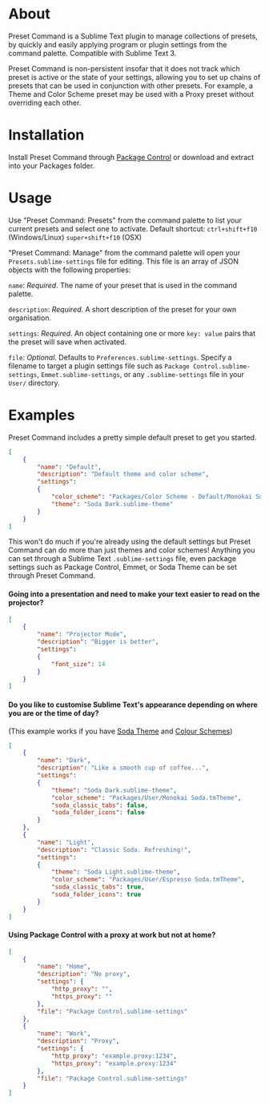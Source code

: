 # About
Preset Command is a Sublime Text plugin to manage collections of presets, by quickly and easily applying program or plugin settings from the command palette. Compatible with Sublime Text 3.

Preset Command is non-persistent insofar that it does not track which preset is active or the state of your settings, allowing you to set up chains of presets that can be used in conjunction with other presets. For example, a Theme and Color Scheme preset may be used with a Proxy preset without overriding each other.

# Installation
Install Preset Command through [Package Control](http://wbond.net/sublime_packages/package_control) or download and extract into your Packages folder.

# Usage
Use "Preset Command: Presets" from the command palette to list your current presets and select one to activate. Default shortcut: `ctrl+shift+f10` (Windows/Linux) `super+shift+f10` (OSX)

"Preset Command: Manage" from the command palette will open your `Presets.sublime-settings` file for editing. This file is an array of JSON objects with the following properties:

`name`: *Required*. The name of your preset that is used in the command palette.

`description`: *Required*. A short description of the preset for your own organisation.

`settings`: *Required*. An object containing one or more `key: value` pairs that the preset will save when activated.

`file`: *Optional*. Defaults to `Preferences.sublime-settings`. Specify a filename to target a plugin settings file such as `Package Control.sublime-settings`, `Emmet.sublime-settings`, or any `.sublime-settings` file in your `User/` directory.

# Examples
Preset Command includes a pretty simple default preset to get you started.

```json
[
    {
        "name": "Default",
        "description": "Default theme and color scheme",
        "settings":
        {
            "color_scheme": "Packages/Color Scheme - Default/Monokai Soda.tmTheme",
            "theme": "Soda Dark.sublime-theme"
        }
    }
]
```

This won't do much if you're already using the default settings but Preset Command can do more than just themes and color schemes! Anything you can set through a Sublime Text `.sublime-settings` file, even package settings such as Package Control, Emmet, or Soda Theme can be set through Preset Command.

#### Going into a presentation and need to make your text easier to read on the projector?

```json
[
    {
        "name": "Projector Mode",
        "description": "Bigger is better",
        "settings":
        {
            "font_size": 14
        }
    }
]
```

#### Do you like to customise Sublime Text's appearance depending on where you are or the time of day?
(This example works if you have [Soda Theme](https://github.com/buymeasoda/soda-theme) and [Colour Schemes](http://buymeasoda.github.com/soda-theme/extras/colour-schemes.zip))

```json
[
    {
        "name": "Dark",
        "description": "Like a smooth cup of coffee...",
        "settings":
        {
            "theme": "Soda Dark.sublime-theme",
            "color_scheme": "Packages/User/Monokai Soda.tmTheme",
            "soda_classic_tabs": false,
            "soda_folder_icons": false
        }
    },
    {
        "name": "Light",
        "description": "Classic Soda. Refreshing!",
        "settings":
        {
            "theme": "Soda Light.sublime-theme",
            "color_scheme": "Packages/User/Espresso Soda.tmTheme",
            "soda_classic_tabs": true,
            "soda_folder_icons": true
        }
    }
]
```

#### Using Package Control with a proxy at work but not at home?

```json
[
    {
        "name": "Home",
        "description": "No proxy",
        "settings": {
            "http_proxy": "",
            "https_proxy": ""
        },
        "file": "Package Control.sublime-settings"
    },
    {
        "name": "Work",
        "description": "Proxy",
        "settings": {
            "http_proxy": "example.proxy:1234",
            "https_proxy": "example.proxy:1234"
        },
        "file": "Package Control.sublime-settings"
    }
]
```
